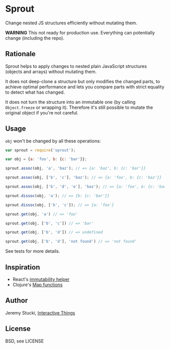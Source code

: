 # Sprout

Change nested JS structures efficiently without mutating them.

**WARNING** This not ready for production use. Everything can potentially change (including the repo).

## Rationale

Sprout helps to apply changes to nested plain JavaScript structures (objects and arrays) without mutating them.

It does not deep-clone a structure but only modifies the changed parts, to achieve optimal performance and lets you compare parts with strict equality to detect what has changed.

It does not turn the structure into an immutable one (by calling `Object.freeze` or wrapping it). Therefore it's still possible to mutate the original object if you're not careful.

## Usage

`obj` won't be changed by all these operations:

```js
var sprout = require('sprout');

var obj = {a: 'foo', b: {c: 'bar'}};

sprout.assoc(obj, 'a', 'baz'); // => {a: 'baz', b: {c: 'bar'}}

sprout.assoc(obj, ['b', 'c'], 'baz'); // => {a: 'foo', b: {c: 'baz'}}

sprout.assoc(obj, ['b', 'd', 'e'], 'baz'); // => {a: 'foo', b: {c: 'bar', d: {e: 'baz'}}}

sprout.dissoc(obj, 'a'); // => {b: {c: 'bar'}}

sprout.dissoc(obj, ['b', 'c']); // => {a: 'foo'}

sprout.get(obj, 'a') // => 'foo'

sprout.get(obj, ['b', 'c']) // => 'bar'

sprout.get(obj, ['b', 'd']) // => undefined

sprout.get(obj, ['b', 'd'], 'not found') // => 'not found'
```

See tests for more details.

## Inspiration

* React's [immutability helper](http://facebook.github.io/react/docs/update.html)
* Clojure's [Map functions](http://clojuredocs.org/quickref/Clojure%20Core#Collections+-+SequencesMaps)

## Author

Jeremy Stucki, [Interactive Things](http://interactivethings.com)

## License

BSD, see LICENSE
